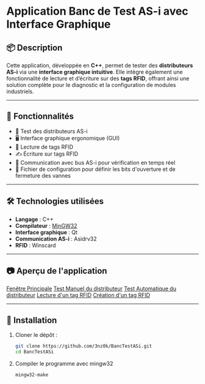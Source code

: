 # Application Banc de Test AS-i avec Interface Graphique

## 📦 Description

Cette application, développée en **C++**, permet de tester des **distributeurs AS-i** via une **interface graphique intuitive**. Elle intègre également une fonctionnalité de lecture et d’écriture sur des **tags RFID**, offrant ainsi une solution complète pour le diagnostic et la configuration de modules industriels.

---

## 🎯 Fonctionnalités

- 🧪 Test des distributeurs AS-i
- 🖥️ Interface graphique ergonomique (GUI)
- 📡 Lecture de tags RFID
- ✍️ Écriture sur tags RFID
- 🔄 Communication avec bus AS-i pour vérification en temps réel
- 📃​ Fichier de configuration pour définir les bits d'ouverture et de fermeture des vannes

---

## 🛠️ Technologies utilisées

- **Langage** : C++
- **Compilateur** : [MinGW32](http://www.mingw.org/)
- **Interface graphique** : Qt
- **Communication AS-i** : Asidrv32
- **RFID** : Winscard

---

## 📷 Aperçu de l'application

[Fenêtre Principale](https://github.com/user-attachments/assets/61aa86e3-d01e-47fb-8bd8-414c26408300)
[Test Manuel du distributeur](https://github.com/user-attachments/assets/6370b19d-57ea-41f5-851f-c7a60b463544)
[Test Automatique du distributeur](https://github.com/user-attachments/assets/a273a1c6-6a9f-40ac-b20b-bb8c8ed0ff18)
[Lecture d'un tag RFID](https://github.com/user-attachments/assets/609351d1-dba9-486f-8ad2-8fbbda2e624f)
[Création d'un tag RFID](https://github.com/user-attachments/assets/93932c9f-07a0-471d-8549-d19eb7aa83ce)

---

## 🚀 Installation

1. Cloner le dépôt :
   ```bash
   git clone https://github.com/3nz0k/BancTestASi.git
   cd BancTestASi
   ```

2. Compiler le programme avec mingw32
   ```bash
   mingw32-make
   ```
